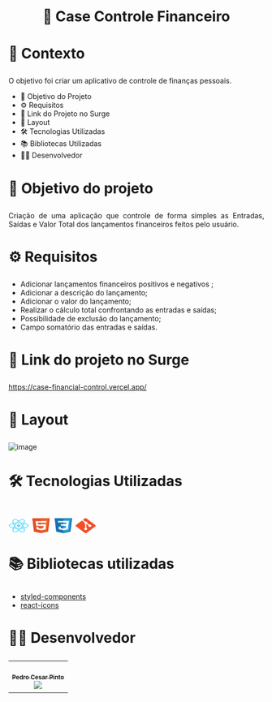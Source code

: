 <h1 align="center">
<p align="center" style="font-weight: bold;"> 🤑 Case Controle Financeiro  </p>
</h1>


<h1>
    <p style="font-weight: bold;">🧠 Contexto</p>
</h1>

O objetivo foi criar um aplicativo de controle de finanças pessoais.

- 🎯 Objetivo do Projeto
- ⚙️ Requisitos
- 🔗 Link do Projeto no Surge
- 🎨 Layout
- 🛠️ Tecnologias Utilizadas
- 📚 Bibliotecas Utilizadas
- 👨‍💻 Desenvolvedor

<h1>
    <p style="font-weight: bold;">🎯 Objetivo do projeto</p>
</h1>
   
<p align="justify">Criação de uma aplicação que controle de forma simples as Entradas, Saídas e Valor Total dos lançamentos financeiros feitos pelo usuário.</p>

<h1>
    <p style="font-weight: bold;">⚙️ Requisitos</p>
</h1>

  - Adicionar lançamentos financeiros positivos e negativos ;
  - Adicionar a descrição do lançamento;
  - Adicionar o valor do lançamento;
  - Realizar o cálculo total confrontando as entradas e saídas;
  - Possibilidade de exclusão do lançamento;
  - Campo somatório das entradas e saídas.
  
  <h1>
    <p style="font-weight: bold;">🔗 Link do projeto no Surge</p>
</h1>

https://case-financial-control.vercel.app/

<h1>
    <p style="font-weight: bold;">🎨 Layout</p>
</h1>

![image](https://user-images.githubusercontent.com/20207373/214928368-558c7359-9d7f-4ca8-9a69-f3232639dc7e.png)

<h1>
    <p style=" font-weight: bold;">🛠️ Tecnologias Utilizadas</p>
</h1>

 <div style="display: inline_block"><br>
 
  <img align="center" alt="React" height="30" width="40" src="https://raw.githubusercontent.com/devicons/devicon/master/icons/react/react-original.svg">
  <img align="center" alt="HTML" height="30" width="40" src="https://raw.githubusercontent.com/devicons/devicon/master/icons/html5/html5-original.svg">
  <img align="center" alt="CSS" height="30" width="40" src="https://raw.githubusercontent.com/devicons/devicon/master/icons/css3/css3-original.svg">
  <img align="center" alt="Git" height="30" width="40" src="https://raw.githubusercontent.com/devicons/devicon/master/icons/git/git-original.svg">
 
</div>

<h1>
    <p style=" font-weight: bold;">📚 Bibliotecas utilizadas</p>
</h1>

- [styled-components](https://styled-components.com/)
- [react-icons](https://react-icons.github.io/react-icons)

<h1>
    <p style=" font-weight: bold;">👨‍💻 Desenvolvedor</p>
</h1>

 <table>

  <tr>
    <td align="center"><a href="https://github.com/pedrocesarp"><img style="border-radius: 50%;" src="https://media-exp2.licdn.com/dms/image/C4D03AQEZYvoXnrZx1w/profile-displayphoto-shrink_200_200/0/1554927480565?e=1661990400&v=beta&t=UZliOwaAAGwFO1bvnSdFBY-2cX9ogdw6KGG_m_Zkl7Y" width="100px;" alt=""/><br /><sub><b>Pedro Cesar Pinto</b></sub></a><br /> <a href="https://www.linkedin.com/in/pedrocesarpinto/"> <img src="https://img.shields.io/badge/LinkedIn-0077B5?style=for-the-badge&logo=linkedin&logoColor=white" /></a></td>    
  </tr>
  
</table>



